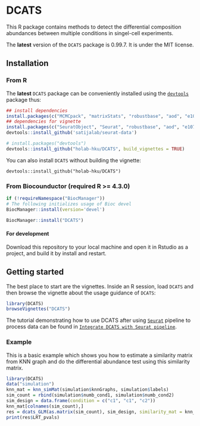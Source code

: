 
<!-- README.md is generated from README.Rmd. Please edit that file -->

# DCATS

<!-- badges: start -->
<!-- badges: end -->

This R package contains methods to detect the differential composition
abundances between multiple conditions in singel-cell experiments.

The **latest** version of the `DCATS` package is 0.99.7. It is under the
MIT license.

## Installation

### From R

The **latest** `DCATS` package can be conveniently installed using the
[`devtools`](https://www.rstudio.com/products/rpackages/devtools/)
package thus:

``` r
## install dependencies
install.packages(c("MCMCpack", "matrixStats", "robustbase", "aod", "e1071"))
## dependencies for vignette
install.packages(c("SeuratObject", "Seurat", "robustbase", "aod", "e1071"))
devtools::install_github('satijalab/seurat-data')
```

``` r
# install.packages("devtools")
devtools::install_github("holab-hku/DCATS", build_vignettes = TRUE)
```

You can also install `DCATS` without building the vignette:

    devtools::install_github("holab-hku/DCATS")

### From Biocounductor (required R &gt;= 4.3.0)

``` r
if (!requireNamespace("BiocManager"))
# The following initializes usage of Bioc devel
BiocManager::install(version='devel')

BiocManager::install("DCATS")
```

#### For development

Download this repository to your local machine and open it in Rstudio as
a project, and build it by install and restart.

## Getting started

The best place to start are the vignettes. Inside an R session, load
`DCATS` and then browse the vignette about the usage guidance of
`DCATS`:

``` r
library(DCATS)
browseVignettes("DCATS")
```

The tutorial demonstrating how to use DCATS after using
[`Seurat`](https://satijalab.org/seurat/index.html) pipeline to process
data can be found in
[`Integrate DCATS with Seurat pipeline`](https://htmlpreview.github.io/?https://github.com/linxy29/DCATS_anlysis/blob/master/vignette/Integrate_with_seurat.html).

### Example

This is a basic example which shows you how to estimate a similarity
matrix from KNN graph and do the differential abundance test using this
similarity matrix.

``` r
library(DCATS)
data("simulation")
knn_mat = knn_simMat(simulation$knnGraphs, simulation$labels)
sim_count = rbind(simulation$numb_cond1, simulation$numb_cond2)
sim_design = data.frame(condition = c("c1", "c1", "c2"))
knn_mat[colnames(sim_count),]
res = dcats_GLM(as.matrix(sim_count), sim_design, similarity_mat = knn_mat)
print(res$LRT_pvals)
```
